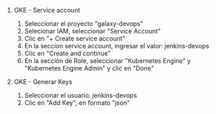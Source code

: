 1. GKE - Service account
    1. Seleccionar el proyecto "galaxy-devops"
    1. Selecionar IAM, seleccionar "Service Account"
    1. Clic en "+ Create service account"
    1. En la seccion service account, ingresar el valor: jenkins-devops
    1. Clic en "Create and continue"
    1. En la sección de Role, seleccionar "Kubernetes Engine" y "Kubernetes Engine Admin" y clic en "Done"

1. GKE - Generar Keys
    1. Seleccionar el usuario: jenkins-devops
    1. Clic en "Add Key", en formato "json"
    
